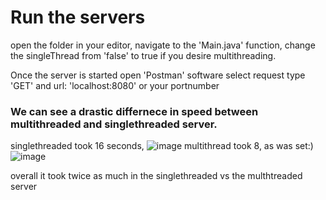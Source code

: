 # Run the servers
open the folder in your editor, navigate to the 'Main.java' function, change the singleThread from 'false' to true if you desire multithreading. 

Once the server is started open 'Postman' software select request type 'GET' and url: 'localhost:8080' or your portnumber

### We can see a drastic differnece in speed between multithreaded and singlethreaded server.
singlethreaded took 16 seconds, 
![image](https://user-images.githubusercontent.com/43517080/218351128-327c3d46-660b-4ae4-bf3a-f63170469f9e.png)
multithread took 8, as was set:)
![image](https://user-images.githubusercontent.com/43517080/218351221-5cb0bedf-3d9e-4194-94d4-eb39ebd51237.png)

overall it took twice as much in the singlethreaded vs the multhtreaded server
